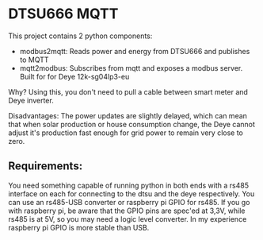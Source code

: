 # DTSU666 MQTT
This project contains 2 python components:
- modbus2mqtt: Reads power and energy from DTSU666 and publishes to MQTT
- mqtt2modbus: Subscribes from mqtt and exposes a modbus server. Built for for Deye 12k-sg04lp3-eu

Why?
Using this, you don't need to pull a cable between smart meter and Deye inverter. 

Disadvantages:
The power updates are slightly delayed, which can mean that when solar production or house consumption change, the Deye cannot adjust it's production fast enough for grid power to remain very close to zero.

## Requirements:
You need something capable of running python in both ends with a rs485 interface on each for connecting to the dtsu and the deye respectively. 
You can use an rs485-USB converter or raspberry pi GPIO for rs485. If you go with raspberry pi, be aware that the GPIO pins are spec'ed at 3,3V, while rs485 is at 5V, so you may need a logic level converter.
In my experience raspberry pi GPIO is more stable than USB.
